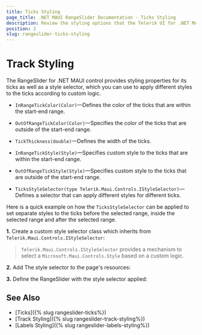 ```yaml
---
title: Ticks Styling
page_title: .NET MAUI RangeSlider Documentation - Ticks Styling
description: Review the styling options that the Telerik UI for .NET MAUI RangeSlider control provides for its ticks.
position: 2
slug: rangeslider-ticks-styling
---
```


# Track Styling

The RangeSlider for .NET MAUI control provides styling properties for its ticks as well as a style selector, which you can use to apply different styles to the ticks according to custom logic.

 * `InRangeTickColor(Color)`&mdash;Defines the color of the ticks that are within the start-end range.
 * `OutOfRangeTickColor(Color)`&mdash;Specifies the color of the ticks that are outside of the start-end range.
 * `TickThickness(double)`&mdash;Defines the width of the ticks.
 * `InRangeTickStyle(Style)`&mdash;Specifies custom style to the ticks that are within the start-end range.
 * `OutOfRangeTickStyle(Style)`&mdash;Specifies custom style to the ticks that are outside of the start-end range.

 * `TicksStyleSelector(type Telerik.Maui.Controls.IStyleSelector)`&mdash;Defines a selector that can apply different styles for different ticks.

Here is a quick example on how the `TicksStyleSelector` can be applied to set separate styles to the ticks before the selected range, inside the selected range and after the selected range.

**1.** Create a custom style selector class which inherits from `Telerik.Maui.Controls.IStyleSelector`:

<snippet id='rangeslider-ticks-styleselector-class' />

>`Telerik.Maui.Controls.IStyleSelector` provides a mechanism to select a `Microsoft.Maui.Controls.Style` based on a custom logic.

**2.** Add The style selector to the page's resources:

<snippet id='rangeslider-ticksttyling-selector'/>

**3.** Define the RangeSlider with the style selector applied:

<snippet id='rangeslider-ticksttyling-style'/>

## See Also

- [Ticks]({% slug rangeslider-ticks%})
- [Track Styling]({% slug rangeslider-track-styling%})
- [Labels Styling]({% slug rangeslider-labels-styling%})